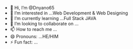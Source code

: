 - 👋 Hi, I’m @Dnyano65
- 👀 I’m interested in ...Web Development & Web Designing
- 🌱 I’m currently learning ...Full Stack JAVA
- 💞️ I’m looking to collaborate on ...
- 📫 How to reach me ...
- 😄 Pronouns: ...HE/HIM
- ⚡ Fun fact: ...

<!---
Dnyano65/Dnyano65 is a ✨ special ✨ repository because its `README.md` (this file) appears on your GitHub profile.
You can click the Preview link to take a look at your changes.
--->
